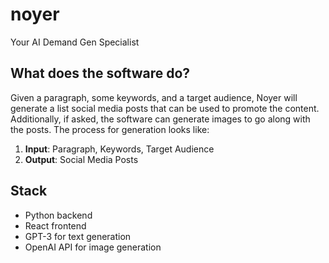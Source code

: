 # noyer
Your AI Demand Gen Specialist

## What does the software do?
Given a paragraph, some keywords, and a target audience, Noyer will generate a list social media posts that can be used to promote the content. Additionally, if asked, the software can generate images to go along with the posts. The process for generation looks like:

1. **Input**: Paragraph, Keywords, Target Audience
2. **Output**: Social Media Posts

## Stack

- Python backend
- React frontend
- GPT-3 for text generation
- OpenAI API for image generation

